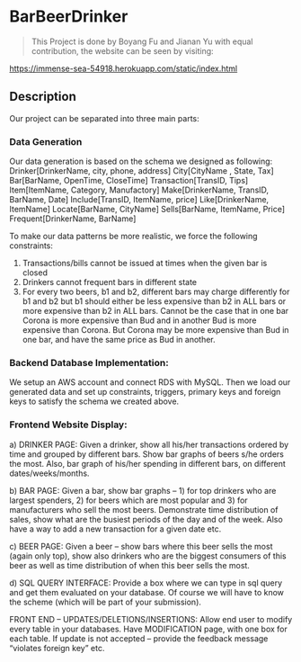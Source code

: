 # BarBeerDrinker
> This Project is done by Boyang Fu and Jianan Yu with equal contribution, the website can be seen by visiting: 

https://immense-sea-54918.herokuapp.com/static/index.html

## Description

Our project can be separated into three main parts:
### Data Generation
Our data generation is based on the schema we designed as following:
Drinker[DrinkerName, city, phone, address]
City[CityName , State, Tax]
Bar[BarName, OpenTime, CloseTime] 
Transaction[TransID, Tips]
Item[ItemName, Category, Manufactory]
Make[DrinkerName, TransID, BarName, Date]
Include[TransID, ItemName, price]
Like[DrinkerName, ItemName]
Locate[BarName, CityName] 
Sells[BarName, ItemName, Price]
Frequent[DrinkerName, BarName]

To make our data patterns be more realistic, we force the following constraints:
1) Transactions/bills cannot be issued at times when the given bar is closed
2) Drinkers cannot frequent bars in different state
3) For every two beers, b1 and b2, different bars may charge differently for b1 and b2 but b1 should either be less expensive than b2 in ALL bars or more expensive than b2 in ALL bars.  Cannot be the case that in one bar Corona is more expensive than Bud and in another Bud is more expensive than Corona.  But Corona may be more expensive than Bud in one bar,  and have the same price as Bud in another.

### Backend Database Implementation:
We setup an AWS account and connect RDS with MySQL. Then we load our generated data and set up constraints, triggers, primary keys and foreign keys to satisfy the schema we created above.  

### Frontend Website Display:
a) DRINKER PAGE: Given a drinker, show all his/her transactions ordered by time and grouped by different bars.  Show bar graphs of beers s/he orders the most. Also, bar graph of his/her spending in different bars, on different dates/weeks/months.

b) BAR PAGE: Given a bar, show bar graphs – 1) for  top drinkers who are largest spenders, 2) for beers which are most popular and 3) for manufacturers who sell the most beers. Demonstrate time distribution of sales, show what are the busiest periods of the day and of the week. Also have a way to add a new transaction for a given date etc.

c) BEER PAGE: Given a beer – show bars where this beer sells the most (again only top), show also drinkers who are the biggest consumers of this beer as well as time distribution of when this beer sells the most. 

d) SQL QUERY INTERFACE:  Provide a box where we can type in sql query and get them evaluated on your database. Of course we will have to know the scheme (which will be part of your submission).

FRONT END – UPDATES/DELETIONS/INSERTIONS:  Allow end user to modify every table in your databases. 
Have MODIFICATION page, with one box for each table. If update is not accepted – provide the feedback message “violates foreign key” etc.



